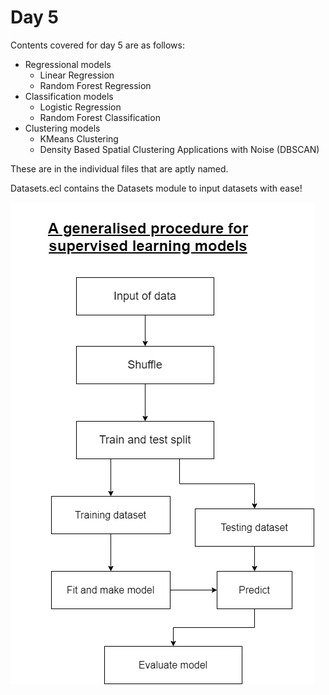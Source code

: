 # Day 5

Contents covered for day 5 are as follows:

 - Regressional models
    - Linear Regression
    - Random Forest Regression
 - Classification models
    - Logistic Regression
    - Random Forest Classification
 - Clustering models
    - KMeans Clustering
    - Density Based Spatial Clustering Applications with Noise (DBSCAN)

These are in the individual files that are aptly named. 

Datasets.ecl contains the Datasets module to input datasets with ease!

![Supervised Learning Model](./SupervisedLearningModel.png)